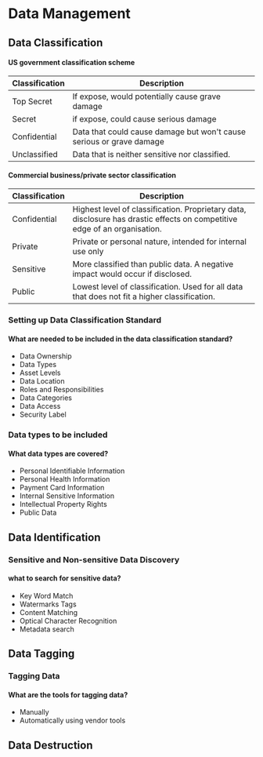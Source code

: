 # Data Management

## Data Classification

#### US government classification scheme

| Classification | Description                                                          |
| -------------- | -------------------------------------------------------------------- |
| Top Secret     | If expose, would potentially cause grave damage                      |
| Secret         | if expose, could cause serious damage                                |
| Confidential   | Data that could cause damage but won't cause serious or grave damage |
| Unclassified   | Data that is neither sensitive nor classified.                       |

#### Commercial business/private sector classification

| Classification | Description                                                                                                               |
| -------------- | ------------------------------------------------------------------------------------------------------------------------- |
| Confidential   | Highest level of classification. Proprietary data, disclosure has drastic effects on competitive edge of an organisation. |
| Private        | Private or personal nature, intended for internal use only                                                                |
| Sensitive      | More classified than public data. A negative impact would occur if disclosed.                                             |
| Public         | Lowest level of classification. Used for all data that does not fit a higher classification.                              |

### Setting up Data Classification Standard

#### What are needed to be included in the data classification standard?

* Data Ownership
* Data Types
* Asset Levels
* Data Location
* Roles and Responsibilities
* Data Categories
* Data Access
* Security Label

### Data types to be included

#### What data types are covered?

* Personal Identifiable Information
* Personal Health Information
* Payment Card Information
* Internal Sensitive Information
* Intellectual Property Rights
* Public Data

## Data Identification

### Sensitive and Non-sensitive Data Discovery

#### what to search for sensitive data?

* Key Word Match
* Watermarks Tags
* Content Matching
* Optical Character Recognition
* Metadata search

## Data Tagging

### Tagging Data

#### What are the tools for tagging data?

* Manually
* Automatically using vendor tools

## Data Destruction
